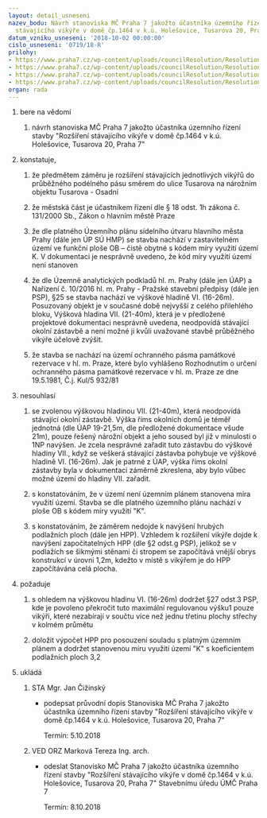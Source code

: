 ```yaml
---
layout: detail_usneseni
nazev_bodu: Návrh stanoviska MČ Praha 7 jakožto účastníka územního řízení stavby "Rozšíření
  stávajícího vikýře v domě čp.1464 v k.ú. Holešovice, Tusarova 20, Praha 7"
datum_vzniku_usneseni: '2018-10-02 00:00:00'
cislo_usneseni: '0719/18-R'
prilohy:
- https://www.praha7.cz/wp-content/uploads/councilResolution/Resolutions/30267/export/P1duvodova_zprava1~396125.docx
- https://www.praha7.cz/wp-content/uploads/councilResolution/Resolutions/30267/export/p2_dopis_vikyrTusarova20~396124.doc
- https://www.praha7.cz/wp-content/uploads/councilResolution/Resolutions/30267/export/Tusarova20_zahajeni~396123.pdf
- https://www.praha7.cz/wp-content/uploads/councilResolution/Resolutions/30267/export/export~396363.pdf
organ: rada
---
```

<ol id="urzList" class="urzList_view"><li class="urzClass1" id=""><span name="1">bere na vědomí</span><ol class="urzOlClass decimal "><li class="urzClass2" id="" style="text-align: left;"><span><p>návrh stanoviska MČ Praha 7 jakožto účastníka územního řízení stavby "Rozšíření stávajícího vikýře v domě čp.1464 v k.ú. Holešovice, Tusarova 20, Praha 7"<br></p></span></li></ol></li><li class="urzClass1" id=""><span name="50">konstatuje,</span><ol class="urzOlClass decimal " id=""><li class="urzClass2" id="" style="text-align: left;"><span><p>že předmětem záměru je rozšíření stávajících jednotlivých vikýřů do průběžného podélného pásu směrem do ulice Tusarova na nárožním objektu Tusarova - Osadní<br></p></span></li><li class="urzClass2" id="" style="text-align: left;"><span><p>že městská část je účastníkem řízení dle § 18 odst. 1h zákona č. 131/2000 Sb., Zákon o hlavním městě Praze</p></span></li><li class="urzClass2" id="" style="text-align: left;"><span><p>že dle platného Územního plánu sídelního útvaru hlavního města Prahy (dále jen ÚP SÚ HMP) se stavba nachází v zastavitelném území ve funkční ploše OB – čistě obytné s kódem míry využití území K. V dokumentaci je nesprávně uvedeno, že kód míry využití území není stanoven<br></p></span></li><li class="urzClass2" id="" style="text-align: left;"><span><p>že dle Územně analytických podkladů hl. m. Prahy (dále jen ÚAP) a Nařízení č. 10/2016 hl. m. Prahy - Pražské stavební předpisy (dále jen PSP), §25 se stavba nachází ve výškové hladině VI. (16-26m). Posuzovaný objekt je v současné době nejvyšší z celého přilehlého bloku, Výšková hladina VII. (21-40m), která je v předložené projektové dokumentaci nesprávně uvedena, neodpovídá stávající okolní zástavbě a není možné ji kvůli uvažované stavbě průběžného vikýře účelově zvýšit.</p></span></li><li class="urzClass2" id="" style="text-align: left;"><span><p>že stavba se nachází na území ochranného pásma památkové rezervace v hl. m. Praze, které bylo vyhlášeno Rozhodnutím o určení ochranného pásma památkové rezervace v hl. m. Praze ze dne 19.5.1981, Č.j. Kul/5 932/81</p></span></li></ol></li><li class="urzClass1" id=""><span name="11">nesouhlasí</span><ol class="urzOlClass decimal " id=""><li class="urzClass2" id="" style="text-align: left;"><span><p><em></em>se zvolenou výškovou hladinou VII. (21-40m), která neodpovídá stávající okolní zástavbě. Výška říms okolních domů je téměř jednotná (dle ÚAP 19-21,5m, dle předložené dokumentace všude 21m), pouze řešený nárožní objekt a jeho soused byl již v minulosti o 1NP navýšen. Je zcela nesprávné zařadit tuto zástavbu do výškové hladiny VII., když se veškerá stávající zástavba pohybuje ve výškové hladině VI. (16-26m). Jak je patrné z ÚAP, výška říms okolní zástavby byla v dokumentaci záměrně zkreslena, aby bylo vůbec možné území do hladiny VII. zařadit.<br><em></em></p></span></li><li class="urzClass2" id="" style="text-align: left;"><span><p>s konstatováním, že v území není územním plánem stanovena míra využití území. Stavba se dle platného územního plánu nachází v ploše OB s kódem míry využití "K". <br></p></span></li><li class="urzClass2" id="" style="text-align: left;"><span><p>s konstatováním, že záměrem nedojde k navýšení hrubých podlažních ploch (dále jen HPP). Vzhledem k rozšíření vikýře dojde k navýšení započitatelných HPP (dle §2 odst.g PSP), jelikož se v podlažích se šikmými stěnami či stropem se započítává vnější obrys konstrukcí v úrovni 1,2m, kdežto v místě s vikýřem je do HPP započítávána celá plocha.</p></span></li></ol></li><li class="urzClass1" id=""><span name="62">požaduje</span><ol class="urzOlClass decimal " id=""><li class="urzClass2" id="" style="text-align: left;"><span><p>s ohledem na výškovou hladinu VI. (16-26m) dodržet §27 odst.3 PSP, kde je povoleno překročit tuto maximální regulovanou výšku1 pouze vikýři, které nezabírají v součtu více než jednu třetinu plochy střechy v kolmém průmětu<br></p></span></li><li class="urzClass2" id="" style="text-align: left;"><span><p>doložit výpočet HPP pro posouzení souladu s platným územním plánem a dodržet stanovenou míru využití území "K" s koeficientem podlažních ploch 3,2</p></span></li></ol></li><li class="urzClass1" id="urzUkoly"><span name="1">ukládá</span><ol class="urzOlClass"><li class="urzClass2"><span><p>STA Mgr. Jan Čižinský</p></span><ul class="urzUlClass"><li class="urzClass3"><span><p>podepsat průvodní dopis Stanoviska MČ Praha 7 jakožto účastníka územního řízení stavby "Rozšíření stávajícího vikýře v domě čp.1464 v k.ú. Holešovice, Tusarova 20, Praha 7"</p></span><span class="urzUkolTermin">  Termín:&nbsp;5.10.2018</span></li></ul></li><li class="urzClass2"><span><p>VED ORZ Marková Tereza Ing. arch.</p></span><ul class="urzUlClass"><li class="urzClass3"><span><p>odeslat Stanovisko MČ Praha 7 jakožto účastníka územního řízení stavby "Rozšíření stávajícího vikýře v domě čp.1464 v k.ú. Holešovice, Tusarova 20, Praha 7" Stavebnímu úředu ÚMČ Praha 7</p></span><span class="urzUkolTermin">  Termín:&nbsp;8.10.2018</span></li></ul></li></ol></li></ol>
